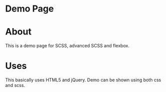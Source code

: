 # Demo Page

# About
This is a demo page for SCSS, advanced SCSS and flexbox.

# Uses
This basically uses HTML5 and jQuery.
Demo can be shown using both css and scss.

